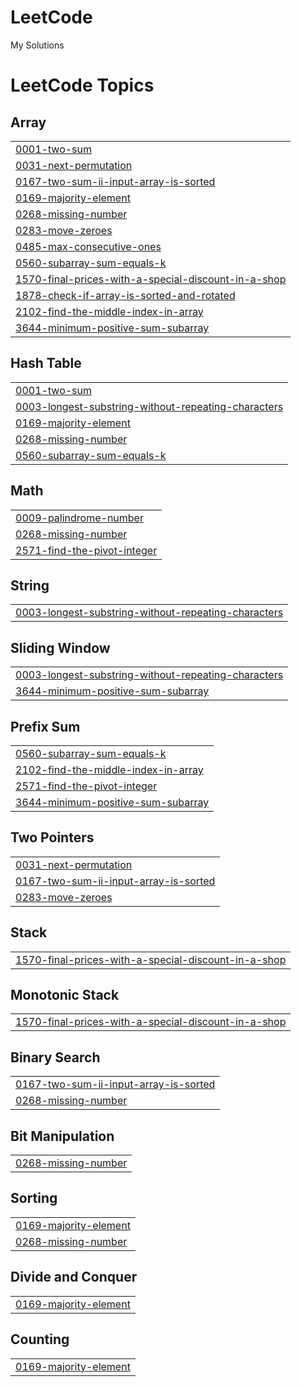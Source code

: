 # LeetCode
My Solutions

<!---LeetCode Topics Start-->
# LeetCode Topics
## Array
|  |
| ------- |
| [0001-two-sum](https://github.com/Priyanshu-073/LeetCode/tree/master/0001-two-sum) |
| [0031-next-permutation](https://github.com/Priyanshu-073/LeetCode/tree/master/0031-next-permutation) |
| [0167-two-sum-ii-input-array-is-sorted](https://github.com/Priyanshu-073/LeetCode/tree/master/0167-two-sum-ii-input-array-is-sorted) |
| [0169-majority-element](https://github.com/Priyanshu-073/LeetCode/tree/master/0169-majority-element) |
| [0268-missing-number](https://github.com/Priyanshu-073/LeetCode/tree/master/0268-missing-number) |
| [0283-move-zeroes](https://github.com/Priyanshu-073/LeetCode/tree/master/0283-move-zeroes) |
| [0485-max-consecutive-ones](https://github.com/Priyanshu-073/LeetCode/tree/master/0485-max-consecutive-ones) |
| [0560-subarray-sum-equals-k](https://github.com/Priyanshu-073/LeetCode/tree/master/0560-subarray-sum-equals-k) |
| [1570-final-prices-with-a-special-discount-in-a-shop](https://github.com/Priyanshu-073/LeetCode/tree/master/1570-final-prices-with-a-special-discount-in-a-shop) |
| [1878-check-if-array-is-sorted-and-rotated](https://github.com/Priyanshu-073/LeetCode/tree/master/1878-check-if-array-is-sorted-and-rotated) |
| [2102-find-the-middle-index-in-array](https://github.com/Priyanshu-073/LeetCode/tree/master/2102-find-the-middle-index-in-array) |
| [3644-minimum-positive-sum-subarray](https://github.com/Priyanshu-073/LeetCode/tree/master/3644-minimum-positive-sum-subarray) |
## Hash Table
|  |
| ------- |
| [0001-two-sum](https://github.com/Priyanshu-073/LeetCode/tree/master/0001-two-sum) |
| [0003-longest-substring-without-repeating-characters](https://github.com/Priyanshu-073/LeetCode/tree/master/0003-longest-substring-without-repeating-characters) |
| [0169-majority-element](https://github.com/Priyanshu-073/LeetCode/tree/master/0169-majority-element) |
| [0268-missing-number](https://github.com/Priyanshu-073/LeetCode/tree/master/0268-missing-number) |
| [0560-subarray-sum-equals-k](https://github.com/Priyanshu-073/LeetCode/tree/master/0560-subarray-sum-equals-k) |
## Math
|  |
| ------- |
| [0009-palindrome-number](https://github.com/Priyanshu-073/LeetCode/tree/master/0009-palindrome-number) |
| [0268-missing-number](https://github.com/Priyanshu-073/LeetCode/tree/master/0268-missing-number) |
| [2571-find-the-pivot-integer](https://github.com/Priyanshu-073/LeetCode/tree/master/2571-find-the-pivot-integer) |
## String
|  |
| ------- |
| [0003-longest-substring-without-repeating-characters](https://github.com/Priyanshu-073/LeetCode/tree/master/0003-longest-substring-without-repeating-characters) |
## Sliding Window
|  |
| ------- |
| [0003-longest-substring-without-repeating-characters](https://github.com/Priyanshu-073/LeetCode/tree/master/0003-longest-substring-without-repeating-characters) |
| [3644-minimum-positive-sum-subarray](https://github.com/Priyanshu-073/LeetCode/tree/master/3644-minimum-positive-sum-subarray) |
## Prefix Sum
|  |
| ------- |
| [0560-subarray-sum-equals-k](https://github.com/Priyanshu-073/LeetCode/tree/master/0560-subarray-sum-equals-k) |
| [2102-find-the-middle-index-in-array](https://github.com/Priyanshu-073/LeetCode/tree/master/2102-find-the-middle-index-in-array) |
| [2571-find-the-pivot-integer](https://github.com/Priyanshu-073/LeetCode/tree/master/2571-find-the-pivot-integer) |
| [3644-minimum-positive-sum-subarray](https://github.com/Priyanshu-073/LeetCode/tree/master/3644-minimum-positive-sum-subarray) |
## Two Pointers
|  |
| ------- |
| [0031-next-permutation](https://github.com/Priyanshu-073/LeetCode/tree/master/0031-next-permutation) |
| [0167-two-sum-ii-input-array-is-sorted](https://github.com/Priyanshu-073/LeetCode/tree/master/0167-two-sum-ii-input-array-is-sorted) |
| [0283-move-zeroes](https://github.com/Priyanshu-073/LeetCode/tree/master/0283-move-zeroes) |
## Stack
|  |
| ------- |
| [1570-final-prices-with-a-special-discount-in-a-shop](https://github.com/Priyanshu-073/LeetCode/tree/master/1570-final-prices-with-a-special-discount-in-a-shop) |
## Monotonic Stack
|  |
| ------- |
| [1570-final-prices-with-a-special-discount-in-a-shop](https://github.com/Priyanshu-073/LeetCode/tree/master/1570-final-prices-with-a-special-discount-in-a-shop) |
## Binary Search
|  |
| ------- |
| [0167-two-sum-ii-input-array-is-sorted](https://github.com/Priyanshu-073/LeetCode/tree/master/0167-two-sum-ii-input-array-is-sorted) |
| [0268-missing-number](https://github.com/Priyanshu-073/LeetCode/tree/master/0268-missing-number) |
## Bit Manipulation
|  |
| ------- |
| [0268-missing-number](https://github.com/Priyanshu-073/LeetCode/tree/master/0268-missing-number) |
## Sorting
|  |
| ------- |
| [0169-majority-element](https://github.com/Priyanshu-073/LeetCode/tree/master/0169-majority-element) |
| [0268-missing-number](https://github.com/Priyanshu-073/LeetCode/tree/master/0268-missing-number) |
## Divide and Conquer
|  |
| ------- |
| [0169-majority-element](https://github.com/Priyanshu-073/LeetCode/tree/master/0169-majority-element) |
## Counting
|  |
| ------- |
| [0169-majority-element](https://github.com/Priyanshu-073/LeetCode/tree/master/0169-majority-element) |
<!---LeetCode Topics End-->